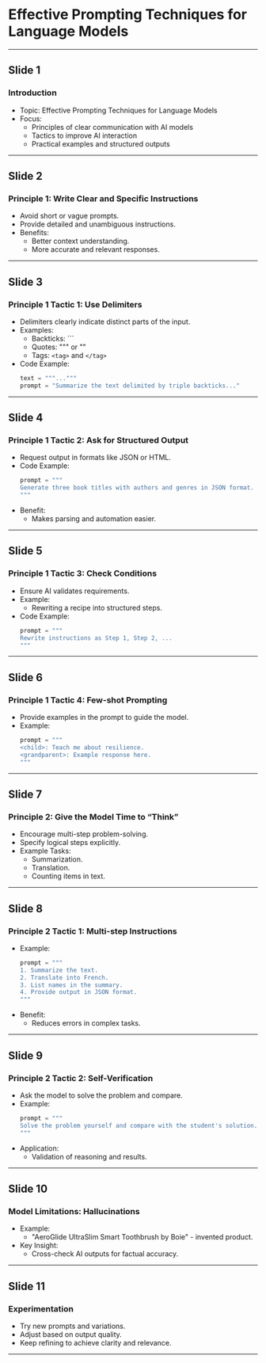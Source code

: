 # Effective Prompting Techniques for Language Models

---
## Slide 1
### Introduction
* Topic: Effective Prompting Techniques for Language Models
* Focus:
    * Principles of clear communication with AI models
    * Tactics to improve AI interaction
    * Practical examples and structured outputs

---
## Slide 2
### Principle 1: Write Clear and Specific Instructions
* Avoid short or vague prompts.
* Provide detailed and unambiguous instructions.
* Benefits:
    * Better context understanding.
    * More accurate and relevant responses.

---
## Slide 3
### Principle 1 Tactic 1: Use Delimiters
* Delimiters clearly indicate distinct parts of the input.
* Examples:
    * Backticks: ```
    * Quotes: """ or ""
    * Tags: `<tag>` and `</tag>`
* Code Example:
  ```python
  text = """..."""
  prompt = "Summarize the text delimited by triple backticks..."
  ```

---
## Slide 4
### Principle 1 Tactic 2: Ask for Structured Output
* Request output in formats like JSON or HTML.
* Code Example:
  ```python
  prompt = """
  Generate three book titles with authors and genres in JSON format.
  """
  ```
* Benefit:
    * Makes parsing and automation easier.

---
## Slide 5
### Principle 1 Tactic 3: Check Conditions
* Ensure AI validates requirements.
* Example:
    * Rewriting a recipe into structured steps.
* Code Example:
  ```python
  prompt = """
  Rewrite instructions as Step 1, Step 2, ...
  """
  ```

---
## Slide 6
### Principle 1 Tactic 4: Few-shot Prompting
* Provide examples in the prompt to guide the model.
* Example:
  ```python
  prompt = """
  <child>: Teach me about resilience.
  <grandparent>: Example response here.
  """
  ```

---
## Slide 7
### Principle 2: Give the Model Time to “Think”
* Encourage multi-step problem-solving.
* Specify logical steps explicitly.
* Example Tasks:
    * Summarization.
    * Translation.
    * Counting items in text.

---
## Slide 8
### Principle 2 Tactic 1: Multi-step Instructions
* Example:
  ```python
  prompt = """
  1. Summarize the text.
  2. Translate into French.
  3. List names in the summary.
  4. Provide output in JSON format.
  """
  ```
* Benefit:
    * Reduces errors in complex tasks.

---
## Slide 9
### Principle 2 Tactic 2: Self-Verification
* Ask the model to solve the problem and compare.
* Example:
  ```python
  prompt = """
  Solve the problem yourself and compare with the student's solution.
  """
  ```
* Application:
    * Validation of reasoning and results.

---
## Slide 10
### Model Limitations: Hallucinations
* Example:
    * "AeroGlide UltraSlim Smart Toothbrush by Boie" - invented product.
* Key Insight:
    * Cross-check AI outputs for factual accuracy.

---
## Slide 11
### Experimentation
* Try new prompts and variations.
* Adjust based on output quality.
* Keep refining to achieve clarity and relevance.
---